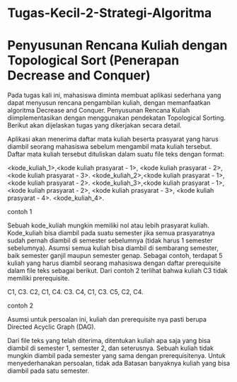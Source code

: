 # Tugas-Kecil-2-Strategi-Algoritma
# Penyusunan Rencana Kuliah dengan Topological Sort (Penerapan Decrease and Conquer)
Pada tugas kali ini, mahasiswa diminta membuat aplikasi sederhana yang dapat menyusun
rencana pengambilan kuliah, dengan memanfaatkan algoritma Decrease and Conquer. Penyusunan
Rencana Kuliah diimplementasikan dengan menggunakan pendekatan Topological Sorting. Berikut
akan dijelaskan tugas yang dikerjakan secara detail.

Aplikasi akan menerima daftar mata kuliah beserta prasyarat yang harus diambil seorang
mahasiswa sebelum mengambil mata kuliah tersebut. Daftar mata kuliah tersebut dituliskan
dalam suatu file teks dengan format:

<kode_kuliah_1>,<kode kuliah prasyarat - 1>, <kode kuliah prasyarat - 2>, <kode kuliah
prasyarat - 3>.
<kode_kuliah_2>,<kode kuliah prasyarat - 1>, <kode kuliah prasyarat - 2>.
<kode_kuliah_3>,<kode kuliah prasyarat - 1>, <kode kuliah prasyarat - 2>, <kode kuliah
prasyarat - 3>, <kode kuliah prasyarat - 4>.
<kode_kuliah_4>.

contoh 1

Sebuah kode_kuliah mungkin memiliki nol atau lebih prasyarat kuliah. Kode_kuliah bisa
diambil pada suatu semester jika semua prasyaratnya sudah pernah diambil di semester
sebelumnya (tidak harus 1 semester sebelumnya). Asumsi semua kuliah bisa diambil di
sembarang semester, baik semester ganjil maupun semester genap.
Sebagai contoh, terdapat 5 kuliah yang harus diambil seorang mahasiswa dengan daftar
prerequisite dalam file teks sebagai berikut. Dari contoh 2 terlihat bahwa kuliah C3 tidak
memiliki prerequisite.

C1, C3.
C2, C1, C4.
C3.
C4, C1, C3.
C5, C2, C4.

contoh 2

Asumsi untuk persoalan ini, kuliah dan prerequisite nya pasti berupa Directed Acyclic Graph
(DAG).

Dari file teks yang telah diterima, ditentukan kuliah apa saja yang bisa diambil di semester 1,
semester 2, dan seterusnya. Sebuah kuliah tidak mungkin diambil pada semester yang sama
dengan prerequisitenya. Untuk menyederhanakan persoalan, tidak ada Batasan banyaknya
kuliah yang bisa diambil pada satu semester.
